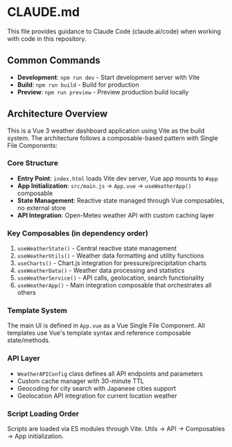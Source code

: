 # CLAUDE.md

This file provides guidance to Claude Code (claude.ai/code) when working with code in this repository.

## Common Commands

- **Development**: `npm run dev` - Start development server with Vite
- **Build**: `npm run build` - Build for production
- **Preview**: `npm run preview` - Preview production build locally

## Architecture Overview

This is a Vue 3 weather dashboard application using Vite as the build system. The architecture follows a composable-based pattern with Single File Components:

### Core Structure

- **Entry Point**: `index.html` loads Vite dev server, Vue app mounts to `#app`
- **App Initialization**: `src/main.js` → `App.vue` → `useWeatherApp()` composable
- **State Management**: Reactive state managed through Vue composables, no external store
- **API Integration**: Open-Meteo weather API with custom caching layer

### Key Composables (in dependency order)

1. `useWeatherState()` - Central reactive state management
2. `useWeatherUtils()` - Weather data formatting and utility functions  
3. `useCharts()` - Chart.js integration for pressure/precipitation charts
4. `useWeatherData()` - Weather data processing and statistics
5. `useWeatherService()` - API calls, geolocation, search functionality
6. `useWeatherApp()` - Main integration composable that orchestrates all others

### Template System

The main UI is defined in `App.vue` as a Vue Single File Component. All templates use Vue's template syntax and reference composable state/methods.

### API Layer

- `WeatherAPIConfig` class defines all API endpoints and parameters
- Custom cache manager with 30-minute TTL
- Geocoding for city search with Japanese cities support
- Geolocation API integration for current location weather

### Script Loading Order

Scripts are loaded via ES modules through Vite. Utils → API → Composables → App initialization.
